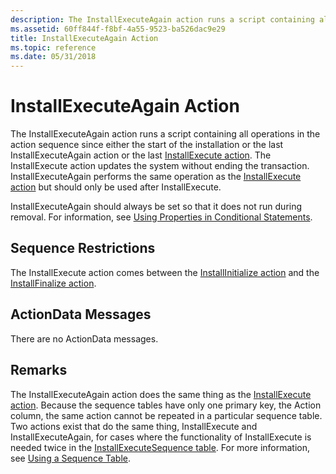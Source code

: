 ```yaml
---
description: The InstallExecuteAgain action runs a script containing all operations in the action sequence since either the start of the installation or the last InstallExecuteAgain action or the last InstallExecute action.
ms.assetid: 60ff844f-f8bf-4a55-9523-ba526dac9e29
title: InstallExecuteAgain Action
ms.topic: reference
ms.date: 05/31/2018
---
```


# InstallExecuteAgain Action

The InstallExecuteAgain action runs a script containing all operations in the action sequence since either the start of the installation or the last InstallExecuteAgain action or the last [InstallExecute action](installexecute-action.md). The InstallExecute action updates the system without ending the transaction. InstallExecuteAgain performs the same operation as the [InstallExecute action](installexecute-action.md) but should only be used after InstallExecute.

InstallExecuteAgain should always be set so that it does not run during removal. For information, see [Using Properties in Conditional Statements](using-properties-in-conditional-statements.md).

## Sequence Restrictions

The InstallExecute action comes between the [InstallInitialize action](installinitialize-action.md) and the [InstallFinalize action](installfinalize-action.md).

## ActionData Messages

There are no ActionData messages.

## Remarks

The InstallExecuteAgain action does the same thing as the [InstallExecute action](installexecute-action.md). Because the sequence tables have only one primary key, the Action column, the same action cannot be repeated in a particular sequence table. Two actions exist that do the same thing, InstallExecute and InstallExecuteAgain, for cases where the functionality of InstallExecute is needed twice in the [InstallExecuteSequence table](installexecutesequence-table.md). For more information, see [Using a Sequence Table](using-a-sequence-table.md).

 

 



